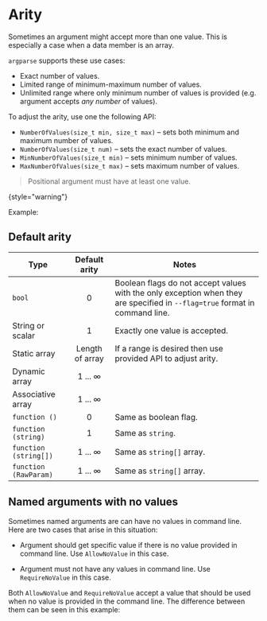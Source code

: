 # Arity

Sometimes an argument might accept more than one value. This is especially a case when a data member is an array.

`argparse` supports these use cases:
- Exact number of values.
- Limited range of minimum-maximum number of values.
- Unlimited range where only minimum number of values is provided (e.g. argument accepts _any number_ of values).

To adjust the arity, use one the following API:
- `NumberOfValues(size_t min, size_t max)` – sets both minimum and maximum number of values.
- `NumberOfValues(size_t num)` – sets the exact number of values.
- `MinNumberOfValues(size_t min)` – sets minimum number of values.
- `MaxNumberOfValues(size_t max)` – sets maximum number of values.

> Positional argument must have at least one value.
>
{style="warning"}

Example:

<code-block src="code_snippets/arity.d" lang="c++"/>

## Default arity

| Type                  |  Default arity  | Notes                                                                                                                       |
|-----------------------|:---------------:|-----------------------------------------------------------------------------------------------------------------------------|
| `bool`                |        0        | Boolean flags do not accept values with the only exception when they are specified in `--flag=true` format in command line. |
| String or scalar      |        1        | Exactly one value is accepted.                                                                                              |
| Static array          | Length of array | If a range is desired then use provided API to adjust arity.                                                                |
| Dynamic array         |  1 ... &#8734;  |                                                                                                                             |
| Associative array     |  1 ... &#8734;  |                                                                                                                             |
| `function ()`         |        0        | Same as boolean flag.                                                                                                       |
| `function (string)`   |        1        | Same as `string`.                                                                                                           |
| `function (string[])` |  1 ... &#8734;  | Same as `string[]` array.                                                                                                   |
| `function (RawParam)` |  1 ... &#8734;  | Same as `string[]` array.                                                                                                   |

## Named arguments with no values

Sometimes named arguments are can have no values in command line. Here are two cases that arise in this situation:

- Argument should get specific value if there is no value provided in command line. Use `AllowNoValue` in this case.

- Argument must not have any values in command line. Use `RequireNoValue` in this case.

Both `AllowNoValue` and `RequireNoValue` accept a value that should be used when no value is provided in the command line.
The difference between them can be seen in this example:

<code-block src="code_snippets/arity_no_values.d" lang="c++"/>
